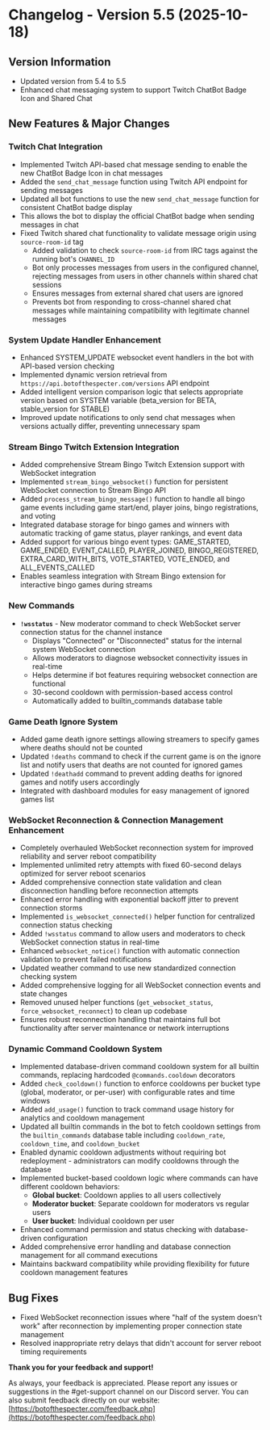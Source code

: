 # Changelog - Version 5.5 (2025-10-18)

## Version Information
* Updated version from 5.4 to 5.5
* Enhanced chat messaging system to support Twitch ChatBot Badge Icon and Shared Chat

## New Features & Major Changes

### Twitch Chat Integration
* Implemented Twitch API-based chat message sending to enable the new ChatBot Badge Icon in chat messages
* Added the `send_chat_message` function using Twitch API endpoint for sending messages
* Updated all bot functions to use the new `send_chat_message` function for consistent ChatBot badge display
* This allows the bot to display the official ChatBot badge when sending messages in chat
* Fixed Twitch shared chat functionality to validate message origin using `source-room-id` tag
  * Added validation to check `source-room-id` from IRC tags against the running bot's `CHANNEL_ID`
  * Bot only processes messages from users in the configured channel, rejecting messages from users in other channels within shared chat sessions
  * Ensures messages from external shared chat users are ignored
  * Prevents bot from responding to cross-channel shared chat messages while maintaining compatibility with legitimate channel messages

### System Update Handler Enhancement
* Enhanced SYSTEM_UPDATE websocket event handlers in the bot with API-based version checking
* Implemented dynamic version retrieval from `https://api.botofthespecter.com/versions` API endpoint
* Added intelligent version comparison logic that selects appropriate version based on SYSTEM variable (beta_version for BETA, stable_version for STABLE)
* Improved update notifications to only send chat messages when versions actually differ, preventing unnecessary spam

### Stream Bingo Twitch Extension Integration
* Added comprehensive Stream Bingo Twitch Extension support with WebSocket integration
* Implemented `stream_bingo_websocket()` function for persistent WebSocket connection to Stream Bingo API
* Added `process_stream_bingo_message()` function to handle all bingo game events including game start/end, player joins, bingo registrations, and voting
* Integrated database storage for bingo games and winners with automatic tracking of game status, player rankings, and event data
* Added support for various bingo event types: GAME_STARTED, GAME_ENDED, EVENT_CALLED, PLAYER_JOINED, BINGO_REGISTERED, EXTRA_CARD_WITH_BITS, VOTE_STARTED, VOTE_ENDED, and ALL_EVENTS_CALLED
* Enables seamless integration with Stream Bingo extension for interactive bingo games during streams

### New Commands
* **`!wsstatus`** - New moderator command to check WebSocket server connection status for the channel instance
  * Displays "Connected" or "Disconnected" status for the internal system WebSocket connection
  * Allows moderators to diagnose websocket connectivity issues in real-time
  * Helps determine if bot features requiring websocket connection are functional
  * 30-second cooldown with permission-based access control
  * Automatically added to builtin_commands database table

### Game Death Ignore System
* Added game death ignore settings allowing streamers to specify games where deaths should not be counted
* Updated `!deaths` command to check if the current game is on the ignore list and notify users that deaths are not counted for ignored games
* Updated `!deathadd` command to prevent adding deaths for ignored games and notify users accordingly
* Integrated with dashboard modules for easy management of ignored games list

### WebSocket Reconnection & Connection Management Enhancement
* Completely overhauled WebSocket reconnection system for improved reliability and server reboot compatibility
* Implemented unlimited retry attempts with fixed 60-second delays optimized for server reboot scenarios
* Added comprehensive connection state validation and clean disconnection handling before reconnection attempts
* Enhanced error handling with exponential backoff jitter to prevent connection storms
* Implemented `is_websocket_connected()` helper function for centralized connection status checking
* Added `!wsstatus` command to allow users and moderators to check WebSocket connection status in real-time
* Enhanced `websocket_notice()` function with automatic connection validation to prevent failed notifications
* Updated weather command to use new standardized connection checking system
* Added comprehensive logging for all WebSocket connection events and state changes
* Removed unused helper functions (`get_websocket_status`, `force_websocket_reconnect`) to clean up codebase
* Ensures robust reconnection handling that maintains full bot functionality after server maintenance or network interruptions

### Dynamic Command Cooldown System
* Implemented database-driven command cooldown system for all builtin commands, replacing hardcoded `@commands.cooldown` decorators
* Added `check_cooldown()` function to enforce cooldowns per bucket type (global, moderator, or per-user) with configurable rates and time windows
* Added `add_usage()` function to track command usage history for analytics and cooldown management
* Updated all builtin commands in the bot to fetch cooldown settings from the `builtin_commands` database table including `cooldown_rate`, `cooldown_time`, and `cooldown_bucket`
* Enabled dynamic cooldown adjustments without requiring bot redeployment - administrators can modify cooldowns through the database
* Implemented bucket-based cooldown logic where commands can have different cooldown behaviors:
  - **Global bucket**: Cooldown applies to all users collectively
  - **Moderator bucket**: Separate cooldown for moderators vs regular users
  - **User bucket**: Individual cooldown per user
* Enhanced command permission and status checking with database-driven configuration
* Added comprehensive error handling and database connection management for all command executions
* Maintains backward compatibility while providing flexibility for future cooldown management features

## Bug Fixes
* Fixed WebSocket reconnection issues where "half of the system doesn't work" after reconnection by implementing proper connection state management
* Resolved inappropriate retry delays that didn't account for server reboot timing requirements

**Thank you for your feedback and support!**

As always, your feedback is appreciated. Please report any issues or suggestions in the #get-support channel on our Discord server. You can also submit feedback directly on our website: [https://botofthespecter.com/feedback.php](https://botofthespecter.com/feedback.php)